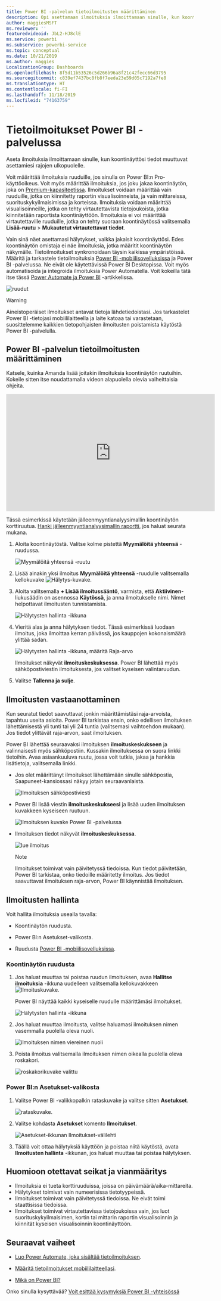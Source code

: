 ```yaml
---
title: Power BI -palvelun tietoilmoitusten määrittäminen
description: Opi asettamaan ilmoituksia ilmoittamaan sinulle, kun koontinäyttösi tiedot muuttuvat Microsoft Power BI -palvelussa asettamiesi rajojen ulkopuolelle.
author: maggiesMSFT
ms.reviewer: ''
featuredvideoid: JbL2-HJ8clE
ms.service: powerbi
ms.subservice: powerbi-service
ms.topic: conceptual
ms.date: 10/21/2019
ms.author: maggies
LocalizationGroup: Dashboards
ms.openlocfilehash: 8f5d11b53526c5d266b96a8f21c42fecc66d3795
ms.sourcegitcommit: c839ef7437bc8fb8f7eeda23e59d05c7192a7fe8
ms.translationtype: HT
ms.contentlocale: fi-FI
ms.lasthandoff: 11/18/2019
ms.locfileid: "74163759"
---
```

# <a name="data-alerts-in-the-power-bi-service"></a>Tietoilmoitukset Power BI -palvelussa

Aseta ilmoituksia ilmoittamaan sinulle, kun koontinäyttösi tiedot muuttuvat asettamiesi rajojen ulkopuolelle.

Voit määrittää ilmoituksia ruuduille, jos sinulla on Power BI:n Pro-käyttöoikeus. Voit myös määrittää ilmoituksia, jos joku jakaa koontinäytön, joka on [Premium-kapasiteetissa](service-premium-what-is.md). Ilmoitukset voidaan määrittää vain ruuduille, jotka on kiinnitetty raportin visualisoinneista, ja vain mittareissa, suorituskykyilmaisimissa ja korteissa. Ilmoituksia voidaan määrittää visualisoinneille, jotka on tehty virtautettavista tietojoukoista, jotka kiinnitetään raportista koontinäyttöön. Ilmoituksia ei voi määrittää virtautettaville ruuduille, jotka on tehty suoraan koontinäytössä valitsemalla **Lisää-ruutu** > **Mukautetut virtautettavat tiedot**.

Vain sinä näet asettamasi hälytykset, vaikka jakaisit koontinäyttösi. Edes koontinäytön omistaja ei näe ilmoituksia, jotka määritit koontinäytön näkymälle. Tietoilmoitukset synkronoidaan täysin kaikissa ympäristöissä. Määritä ja tarkastele tietoilmoituksia [Power BI -mobiilisovelluksissa](consumer/mobile/mobile-set-data-alerts-in-the-mobile-apps.md) ja Power BI -palvelussa. Ne eivät ole käytettävissä Power BI Desktopissa. Voit myös automatisoida ja integroida ilmoituksia Power Automatella. Voit kokeilla tätä itse tässä [Power Automate ja Power BI](service-flow-integration.md) -artikkelissa.

![ruudut](media/service-set-data-alerts/powerbi-alert-types-new.png)

> [!WARNING]
> Aineistoperäiset ilmoitukset antavat tietoja lähdetiedoistasi. Jos tarkastelet Power BI -tietojasi mobiililaitteella ja laite katoaa tai varastetaan, suosittelemme kaikkien tietopohjaisten ilmoitusten poistamista käytöstä Power BI -palvelulla.

## <a name="set-data-alerts-in-the-power-bi-service"></a>Power BI -palvelun tietoilmoitusten määrittäminen

Katsele, kuinka Amanda lisää joitakin ilmoituksia koontinäytön ruutuihin. Kokeile sitten itse noudattamalla videon alapuolella olevia vaiheittaisia ohjeita.

<iframe width="560" height="315" src="https://www.youtube.com/embed/JbL2-HJ8clE" frameborder="0" allowfullscreen></iframe>

Tässä esimerkissä käytetään jälleenmyyntianalyysimallin koontinäytön korttiruutua. [Hanki jälleenmyyntianalyysimallin raportti](sample-retail-analysis.md#get-the-content-pack-for-this-sample), jos haluat seurata mukana.

1. Aloita koontinäytöstä. Valitse kolme pistettä **Myymälöitä yhteensä** -ruudussa.

   ![Myymälöitä yhteensä -ruutu](media/service-set-data-alerts/powerbi-card.png)

1. Lisää ainakin yksi ilmoitus **Myymälöitä yhteensä** -ruudulle valitsemalla kellokuvake ![Hälytys-kuvake](media/service-set-data-alerts/power-bi-bell-icon.png).

1. Aloita valitsemalla **+ Lisää ilmoitussääntö**, varmista, että **Aktiivinen**-liukusäädin on asennossa **Käytössä**, ja anna ilmoitukselle nimi. Nimet helpottavat ilmoitusten tunnistamista.

   ![Hälytysten hallinta -ikkuna](media/service-set-data-alerts/powerbi-alert-title.png)

1. Vieritä alas ja anna hälytyksen tiedot.  Tässä esimerkissä luodaan ilmoitus, joka ilmoittaa kerran päivässä, jos kauppojen kokonaismäärä ylittää sadan.

   ![Hälytysten hallinta -ikkuna, määritä Raja-arvo](media/service-set-data-alerts/power-bi-set-alert-details.png)

    Ilmoitukset näkyvät **ilmoituskeskuksessa**. Power BI lähettää myös sähköpostiviestin ilmoituksesta, jos valitset kyseisen valintaruudun.

1. Valitse **Tallenna ja sulje**.

## <a name="receiving-alerts"></a>Ilmoitusten vastaanottaminen

Kun seuratut tiedot saavuttavat jonkin määrittämistäsi raja-arvoista, tapahtuu useita asioita. Power BI tarkistaa ensin, onko edellisen ilmoituksen lähettämisestä yli tunti tai yli 24 tuntia (valitsemasi vaihtoehdon mukaan). Jos tiedot ylittävät raja-arvon, saat ilmoituksen.

Power BI lähettää seuraavaksi ilmoituksen **ilmoituskeskukseen** ja valinnaisesti myös sähköpostiin. Kussakin ilmoituksessa on suora linkki tietoihin. Avaa asiaankuuluva ruutu, jossa voit tutkia, jakaa ja hankkia lisätietoja, valitsemalla linkki.  

* Jos olet määrittänyt ilmoitukset lähettämään sinulle sähköpostia, Saapuneet-kansiossasi näkyy jotain seuraavanlaista.

   ![Ilmoituksen sähköpostiviesti](media/service-set-data-alerts/powerbi-alerts-email.png)

* Power BI lisää viestin **ilmoituskeskukseesi** ja lisää uuden ilmoituksen kuvakkeen kyseiseen ruutuun.

   ![Ilmoituksen kuvake Power BI -palvelussa](media/service-set-data-alerts/powerbi-alert-notifications.png)

* Ilmoituksen tiedot näkyvät **ilmoituskeskuksessa**.

    ![lue ilmoitus](media/service-set-data-alerts/powerbi-alert-notification.png)

   > [!NOTE]
   > Ilmoitukset toimivat vain päivitetyssä tiedoissa. Kun tiedot päivitetään, Power BI tarkistaa, onko tiedoille määritetty ilmoitus. Jos tiedot saavuttavat ilmoituksen raja-arvon, Power BI käynnistää ilmoituksen.

## <a name="managing-alerts"></a>Ilmoitusten hallinta

Voit hallita ilmoituksia usealla tavalla:

* Koontinäytön ruudusta.

* Power BI:n Asetukset-valikosta.

* Ruudusta [Power BI -mobiilisovelluksissa](consumer/mobile/mobile-set-data-alerts-in-the-mobile-apps.md).

### <a name="from-the-dashboard-tile"></a>Koontinäytön ruudusta

1. Jos haluat muuttaa tai poistaa ruudun ilmoituksen, avaa **Hallitse ilmoituksia** -ikkuna uudelleen valitsemalla kellokuvakkeen ![Ilmoituskuvake](media/service-set-data-alerts/power-bi-bell-icon.png).

    Power BI näyttää kaikki kyseiselle ruudulle määrittämäsi ilmoitukset.

    ![Hälytysten hallinta -ikkuna](media/service-set-data-alerts/powerbi-see-alerts.png)

1. Jos haluat muuttaa ilmoitusta, valitse haluamasi ilmoituksen nimen vasemmalla puolella oleva nuoli.

    ![ilmoituksen nimen viereinen nuoli](media/service-set-data-alerts/powerbi-see-alerts-arrow.png)

1. Poista ilmoitus valitsemalla ilmoituksen nimen oikealla puolella oleva roskakori.

      ![roskakorikuvake valittu](media/service-set-data-alerts/powerbi-see-alerts-delete.png)

### <a name="from-the-power-bi-settings-menu"></a>Power BI:n Asetukset-valikosta

1. Valitse Power BI -valikkopalkin rataskuvake ja valitse sitten **Asetukset**.

    ![rataskuvake](media/service-set-data-alerts/powerbi-gear-icon.png).

1. Valitse kohdasta **Asetukset** komento **Ilmoitukset**.

    ![Asetukset-ikkunan Ilmoitukset-välilehti](media/service-set-data-alerts/powerbi-alert-settings.png)

1. Täällä voit ottaa hälytyksiä käyttöön ja poistaa niitä käytöstä, avata **Ilmoitusten hallinta** -ikkunan, jos haluat muuttaa tai poistaa hälytyksen.

## <a name="considerations-and-troubleshooting"></a>Huomioon otettavat seikat ja vianmääritys

* Ilmoituksia ei tueta korttiruuduissa, joissa on päivämäärä/aika-mittareita.
* Hälytykset toimivat vain numeerisissa tietotyypeissä.
* Ilmoitukset toimivat vain päivitetyssä tiedoissa. Ne eivät toimi staattisissa tiedoissa.
* Ilmoitukset toimivat virtautettavissa tietojoukoissa vain, jos luot suorituskykyilmaisimen, kortin tai mittarin raportin visualisoinnin ja kiinnität kyseisen visualisoinnin koontinäyttöön.


## <a name="next-steps"></a>Seuraavat vaiheet

* [Luo Power Automate, joka sisältää tietoilmoituksen](service-flow-integration.md).

* [Määritä tietoilmoitukset mobiililaitteellasi](consumer/mobile/mobile-set-data-alerts-in-the-mobile-apps.md).

* [Mikä on Power BI?](fundamentals/power-bi-overview.md)

Onko sinulla kysyttävää? [Voit esittää kysymyksiä Power BI -yhteisössä](https://community.powerbi.com/)
